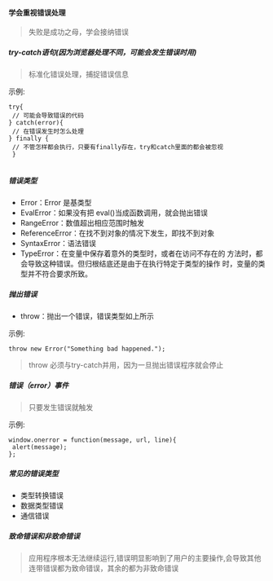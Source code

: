 #### 学会重视错误处理
> 失败是成功之母，学会接纳错误
##### try-catch语句(因为浏览器处理不同，可能会发生错误时用)
> 标准化错误处理，捕捉错误信息

示例:
```
try{
 // 可能会导致错误的代码
} catch(error){
 // 在错误发生时怎么处理
} finally {
 // 不管怎样都会执行，只要有finally存在，try和catch里面的都会被忽视
 } 
 
```

##### 错误类型
- Error：Error 是基类型
- EvalError：如果没有把 eval()当成函数调用，就会抛出错误
- RangeError：数值超出相应范围时触发
- ReferenceError：在找不到对象的情况下发生，即找不到对象
- SyntaxError：语法错误
- TypeError：在变量中保存着意外的类型时，或者在访问不存在的
方法时，都会导致这种错误。但归根结底还是由于在执行特定于类型的操作
时，变量的类型并不符合要求所致。

##### 抛出错误
- throw：抛出一个错误，错误类型如上所示

示例:
```
throw new Error("Something bad happened."); 

```
> throw 必须与try-catch并用，因为一旦抛出错误程序就会停止

##### 错误（error）事件
> 只要发生错误就触发

示例:
```
window.onerror = function(message, url, line){
 alert(message);
}; 
```

##### 常见的错误类型
-   类型转换错误
-   数据类型错误
-   通信错误

##### 致命错误和非致命错误
> 应用程序根本无法继续运行,错误明显影响到了用户的主要操作,会导致其他连带错误都为致命错误，其余的都为非致命错误


